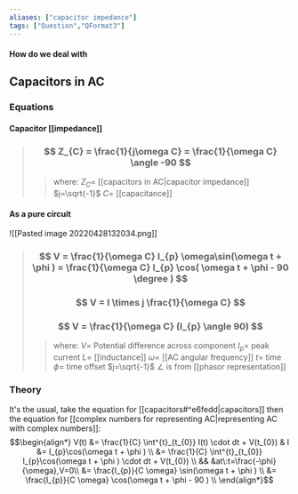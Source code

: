 ```yaml
---
aliases: ["capacitor impedance"]
tags: ["Question","QFormat3"]
---
```


#### How do we deal with
## Capacitors in AC
### Equations
#### Capacitor [[impedance]]
> ### $$ Z_{C} = \frac{1}{j\omega C} = \frac{1}{\omega C} \angle -90 $$ 
>> where:
>> $Z_{C}=$ [[capacitors in AC|capacitor impedance]]
>> $j=\sqrt{-1}$
>> $C=$ [[capacitance]]

#### As a pure circuit
![[Pasted image 20220428132034.png]]

> ### $$ V = \frac{1}{\omega C} I_{p} \omega\sin(\omega t + \phi ) = \frac{1}{\omega C} I_{p} \cos( \omega t + \phi - 90 \degree ) $$ 
> ### $$ V = I \times j \frac{1}{\omega C}  $$
> ### $$ V = \frac{1}{\omega C}  (I_{p} \angle 90) $$
>> where:
>> $V=$ Potential difference across component
>> $I_{p}=$ peak current
>> $L=$ [[inductance]]
>> $\omega=$ [[AC angular frequency]]
>> $t=$ time
>> $\phi=$ time offset
>> $j=\sqrt{-1}$
>> $\angle$ is from [[phasor representation]]

### Theory
It's the usual, take the equation for [[capacitors#^e6fedd|capacitors]] then the equation for [[complex numbers for representing AC|representing AC with complex numbers]]:
$$\begin{align*}
V(t) &= \frac{1}{C} \int^{t}_{t_{0}} I(t) \cdot dt + V(t_{0}) & I &= I_{p}\cos(\omega t + \phi ) \\
 &=  \frac{1}{C} \int^{t}_{t_{0}} I_{p}\cos(\omega t + \phi ) \cdot dt + V(t_{0}) \\
 && &at\:t=\frac{-\phi}{\omega},V=0\\
&=  \frac{I_{p}}{C \omega} \sin(\omega t + \phi ) \\
&=  \frac{I_{p}}{C \omega} \cos(\omega t + \phi - 90 ) \\
\end{align*}$$